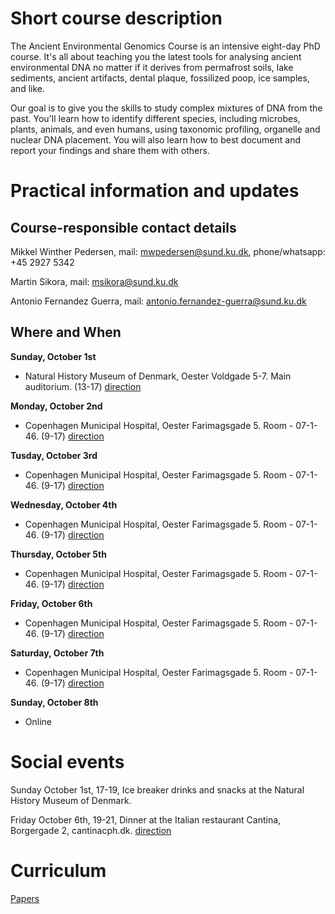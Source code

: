 # Short course description
The Ancient Environmental Genomics Course is an intensive eight-day PhD course. It's all about teaching you the latest tools for analysing ancient environmental DNA no matter if it derives from permafrost soils, lake sediments, ancient artifacts, dental plaque, fossilized poop, ice samples, and like.

Our goal is to give you the skills to study complex mixtures of DNA from the past. You'll learn how to identify different species, including microbes, plants, animals, and even humans, using taxonomic profiling, organelle and nuclear DNA placement. You will also learn how to best document and report your findings and share them with others.



# Practical information and updates

## Course-responsible contact details


Mikkel Winther Pedersen,
mail: mwpedersen@sund.ku.dk, 
phone/whatsapp: +45 2927 5342

Martin Sikora,
mail: msikora@sund.ku.dk

Antonio Fernandez Guerra,
mail: antonio.fernandez-guerra@sund.ku.dk



## Where and When
**Sunday, October 1st**

- Natural History Museum of Denmark, Oester Voldgade 5-7. Main auditorium. (13-17) [direction](https://maps.app.goo.gl/yBokaidtgsGYhD7a8)


**Monday, October 2nd**

- Copenhagen Municipal Hospital, Oester Farimagsgade 5. Room - 07-1-46. (9-17) [direction](https://globe.ku.dk/contact/hologenomics/)


**Tusday, October 3rd**

- Copenhagen Municipal Hospital, Oester Farimagsgade 5. Room - 07-1-46. (9-17) [direction](https://globe.ku.dk/contact/hologenomics/)


**Wednesday, October 4th**

- Copenhagen Municipal Hospital, Oester Farimagsgade 5. Room - 07-1-46. (9-17) [direction](https://globe.ku.dk/contact/hologenomics/)


**Thursday, October 5th**

- Copenhagen Municipal Hospital, Oester Farimagsgade 5. Room - 07-1-46. (9-17) [direction](https://globe.ku.dk/contact/hologenomics/)


**Friday, October 6th**

- Copenhagen Municipal Hospital, Oester Farimagsgade 5. Room - 07-1-46. (9-17) [direction](https://globe.ku.dk/contact/hologenomics/)


**Saturday, October 7th**

- Copenhagen Municipal Hospital, Oester Farimagsgade 5. Room - 07-1-46. (9-17) [direction](https://globe.ku.dk/contact/hologenomics/)


**Sunday, October 8th**
- Online 


# Social events

Sunday October 1st, 17-19, Ice breaker drinks and snacks at the Natural History Museum of Denmark. 

Friday October 6th, 19-21, Dinner at the Italian restaurant Cantina, Borgergade 2, cantinacph.dk. [direction](https://maps.app.goo.gl/dhHMWprQGK5kKLog9)

# Curriculum 

[Papers](/papers/curriculum.md)


